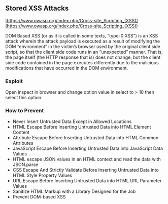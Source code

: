 ## Stored XSS Attacks

[https://www.owasp.org/index.php/Cross-site_Scripting_(XSS)](https://www.owasp.org/index.php/Cross-site_Scripting_(XSS))

DOM Based XSS (or as it is called in some texts, “type-0 XSS”) is an XSS attack wherein the attack payload is executed as a result of modifying the DOM “environment” in the victim’s browser used by the original client side script, so that the client side code runs in an “unexpected” manner. That is, the page itself (the HTTP response that is) does not change, but the client side code contained in the page executes differently due to the malicious modifications that have occurred in the DOM environment.

### Exploit

Open inspect in browser and change option value in select to > 10 then select this option

### How to Prevent

* Never Insert Untrusted Data Except in Allowed Locations
* HTML Escape Before Inserting Untrusted Data into HTML Element Content
* Attribute Escape Before Inserting Untrusted Data into HTML Common Attributes
* JavaScript Escape Before Inserting Untrusted Data into JavaScript Data Values
* HTML escape JSON values in an HTML context and read the data with JSON.parse
* CSS Escape And Strictly Validate Before Inserting Untrusted Data into HTML Style Property Values
* URL Escape Before Inserting Untrusted Data into HTML URL Parameter Values
* Sanitize HTML Markup with a Library Designed for the Job
* Prevent DOM-based XSS
